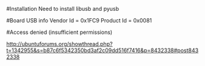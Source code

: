 #Installation
Need to install libusb and pyusb

#Board USB info
Vendor Id = 0x1FC9
Product Id = 0x0081

#Access denied (insufficient permissions)

http://ubuntuforums.org/showthread.php?t=1342955&s=b87c6f5342350bd3af2c09dd516f7416&p=8432338#post8432338
